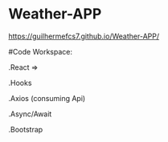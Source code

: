 # Weather-APP
https://guilhermefcs7.github.io/Weather-APP/
<p/>

#Code Workspace:
<p/>
.React =>
<p/>
.Hooks
<p/>
.Axios (consuming Api)
<p/>
.Async/Await
<p/>
.Bootstrap

